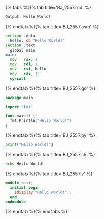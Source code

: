 {% tabs %}{% tab title='BJ_2557.md' %}

```txt
Output: Hello World!
```

{% endtab %}{% tab title='BJ_2557.asm' %}

```asm
section .data
  hello: db "Hello World!"
section .text
  global main
main:
  mov   rax, 1
  mov   rdi, 1
  mov   rsi, hello
  mov   rdx, 12
  syscall
```

{% endtab %}{% tab title='BJ_2557.go' %}

```go
package main

import "fmt"

func main() {
  fmt.Println("Hello World!")
}
```

{% endtab %}{% tab title='BJ_2557.py' %}

```py
print("Hello World!")
```

{% endtab %}{% tab title='BJ_2557.sh' %}

```sh
echo Hello World!
```

{% endtab %}{% tab title='BJ_2557.v' %}

```v
module test;
  initial begin
    $display("Hello World!");
  end
endmodule
```

{% endtab %}{% endtabs %}
